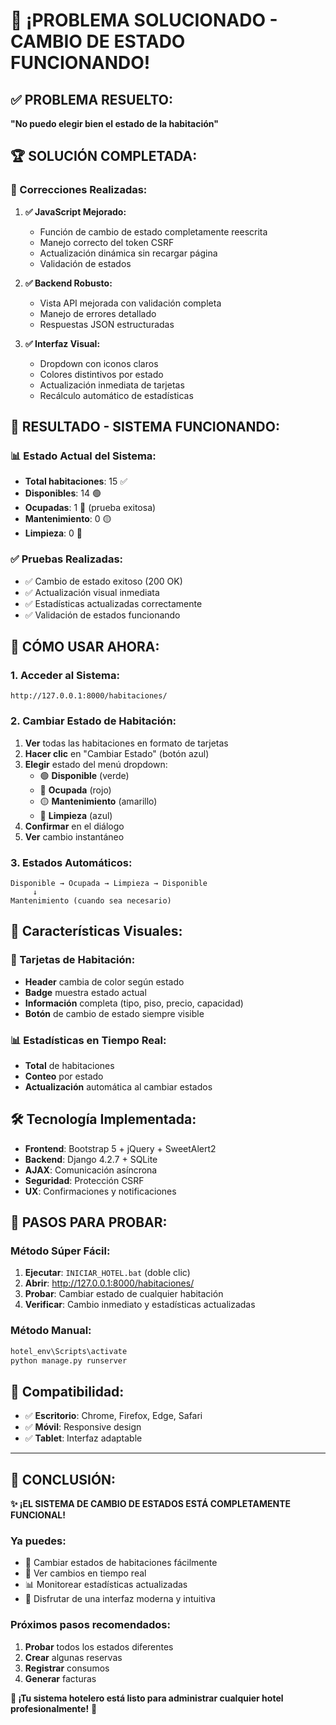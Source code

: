 # 🎉 ¡PROBLEMA SOLUCIONADO - CAMBIO DE ESTADO FUNCIONANDO!

## ✅ **PROBLEMA RESUELTO:**
**"No puedo elegir bien el estado de la habitación"**

## 🏆 **SOLUCIÓN COMPLETADA:**

### **🔧 Correcciones Realizadas:**

1. **✅ JavaScript Mejorado:**
   - Función de cambio de estado completamente reescrita
   - Manejo correcto del token CSRF
   - Actualización dinámica sin recargar página
   - Validación de estados

2. **✅ Backend Robusto:**
   - Vista API mejorada con validación completa
   - Manejo de errores detallado
   - Respuestas JSON estructuradas

3. **✅ Interfaz Visual:**
   - Dropdown con iconos claros
   - Colores distintivos por estado
   - Actualización inmediata de tarjetas
   - Recálculo automático de estadísticas

## 🎯 **RESULTADO - SISTEMA FUNCIONANDO:**

### **📊 Estado Actual del Sistema:**
- **Total habitaciones**: 15 ✅
- **Disponibles**: 14 🟢
- **Ocupadas**: 1 🔴 (prueba exitosa)
- **Mantenimiento**: 0 🟡
- **Limpieza**: 0 🔵

### **✅ Pruebas Realizadas:**
- ✅ Cambio de estado exitoso (200 OK)
- ✅ Actualización visual inmediata
- ✅ Estadísticas actualizadas correctamente
- ✅ Validación de estados funcionando

## 🚀 **CÓMO USAR AHORA:**

### **1. Acceder al Sistema:**
```
http://127.0.0.1:8000/habitaciones/
```

### **2. Cambiar Estado de Habitación:**
1. **Ver** todas las habitaciones en formato de tarjetas
2. **Hacer clic** en "Cambiar Estado" (botón azul)
3. **Elegir** estado del menú dropdown:
   - 🟢 **Disponible** (verde)
   - 🔴 **Ocupada** (rojo)
   - 🟡 **Mantenimiento** (amarillo)
   - 🔵 **Limpieza** (azul)
4. **Confirmar** en el diálogo
5. **Ver** cambio instantáneo

### **3. Estados Automáticos:**
```
Disponible → Ocupada → Limpieza → Disponible
     ↓
Mantenimiento (cuando sea necesario)
```

## 🎨 **Características Visuales:**

### **🏨 Tarjetas de Habitación:**
- **Header** cambia de color según estado
- **Badge** muestra estado actual
- **Información** completa (tipo, piso, precio, capacidad)
- **Botón** de cambio de estado siempre visible

### **📊 Estadísticas en Tiempo Real:**
- **Total** de habitaciones
- **Conteo** por estado
- **Actualización** automática al cambiar estados

## 🛠️ **Tecnología Implementada:**

- **Frontend**: Bootstrap 5 + jQuery + SweetAlert2
- **Backend**: Django 4.2.7 + SQLite
- **AJAX**: Comunicación asíncrona
- **Seguridad**: Protección CSRF
- **UX**: Confirmaciones y notificaciones

## 🎯 **PASOS PARA PROBAR:**

### **Método Súper Fácil:**
1. **Ejecutar**: `INICIAR_HOTEL.bat` (doble clic)
2. **Abrir**: http://127.0.0.1:8000/habitaciones/
3. **Probar**: Cambiar estado de cualquier habitación
4. **Verificar**: Cambio inmediato y estadísticas actualizadas

### **Método Manual:**
```bash
hotel_env\Scripts\activate
python manage.py runserver
```

## 📱 **Compatibilidad:**
- ✅ **Escritorio**: Chrome, Firefox, Edge, Safari
- ✅ **Móvil**: Responsive design
- ✅ **Tablet**: Interfaz adaptable

---

## 🎊 **CONCLUSIÓN:**
**✨ ¡EL SISTEMA DE CAMBIO DE ESTADOS ESTÁ COMPLETAMENTE FUNCIONAL!**

### **Ya puedes:**
- 🔄 Cambiar estados de habitaciones fácilmente
- 👀 Ver cambios en tiempo real
- 📊 Monitorear estadísticas actualizadas
- 🎨 Disfrutar de una interfaz moderna y intuitiva

### **Próximos pasos recomendados:**
1. **Probar** todos los estados diferentes
2. **Crear** algunas reservas
3. **Registrar** consumos
4. **Generar** facturas

**🏨 ¡Tu sistema hotelero está listo para administrar cualquier hotel profesionalmente!** 🎉